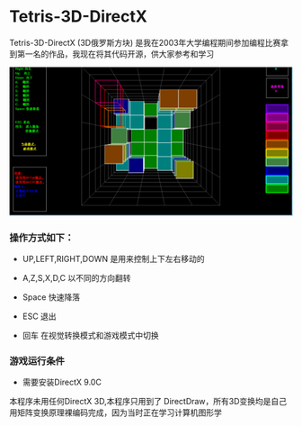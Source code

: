 # Tetris-3D-DirectX
Tetris-3D-DirectX (3D俄罗斯方块) 是我在2003年大学编程期间参加编程比赛拿到第一名的作品，我现在将其代码开源，供大家参考和学习

![游戏进行中的图片](images/20170530111430.png)

### 操作方式如下：

- UP,LEFT,RIGHT,DOWN 是用来控制上下左右移动的
- A,Z,S,X,D,C 以不同的方向翻转
- Space 快速降落

- ESC 退出
- 回车 在视觉转换模式和游戏模式中切换

### 游戏运行条件

- 需要安装DirectX 9.0C

本程序未用任何DirectX 3D,本程序只用到了 DirectDraw，所有3D变换均是自己用矩阵变换原理裸编码完成，因为当时正在学习计算机图形学 

